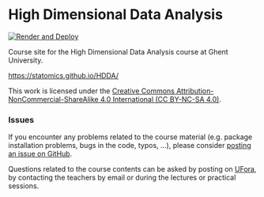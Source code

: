 # High Dimensional Data Analysis

[![Render and Deploy](https://github.com/statOmics/HDDA/workflows/Render%20and%20Deploy/badge.svg)](https://github.com/statOmics/HDDA/actions)

Course site for the High Dimensional Data Analysis course at Ghent University.

https://statomics.github.io/HDDA/

This work is licensed under the
[Creative Commons Attribution-NonCommercial-ShareAlike 4.0 International (CC BY-NC-SA 4.0)](https://creativecommons.org/licenses/by-nc-sa/4.0).

### Issues

If you encounter any problems related to the course material (e.g. package
installation problems, bugs in the code, typos, ...), please consider [posting
an issue on GitHub](https://github.com/statOmics/HDDA/issues).

Questions related to the course contents can be asked by posting on
[UFora](https://ufora.ugent.be/d2l/home/444226),
by contacting the teachers by email or during the lectures or practical
sessions.
